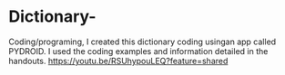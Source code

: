 # Dictionary-
Coding/programing, I created this dictionary coding usingan app called PYDROID. I used the coding examples and information detailed in the handouts.
https://youtu.be/RSUhypouLEQ?feature=shared
